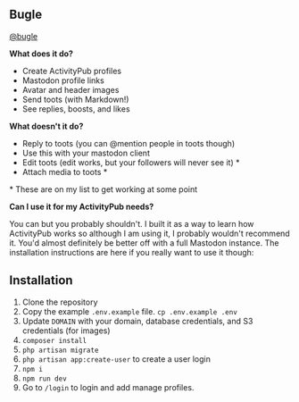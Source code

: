 ## Bugle

<a rel="me" href="https://bugle.lol/@bugle">@bugle</a>

**What does it do?**

- Create ActivityPub profiles
- Mastodon profile links
- Avatar and header images
- Send toots (with Markdown!)
- See replies, boosts, and likes

**What doesn't it do?**

- Reply to toots (you can @mention people in toots though)
- Use this with your mastodon client
- Edit toots (edit works, but your followers will never see it) \*
- Attach media to toots \*

\* These are on my list to get working at some point

**Can I use it for my ActivityPub needs?**

You can but you probably shouldn't. I built it as a way to learn how ActivityPub works so although I am using it, I probably wouldn't recommend it. You'd almost definitely be better off with a full Mastodon instance. The installation instructions are here if you really want to use it though:

## Installation

1. Clone the repository
2. Copy the example `.env.example` file. `cp .env.example .env`
3. Update `DOMAIN` with your domain, database credentials, and S3 credentials (for images)
4. `composer install`
5. `php artisan migrate`
6. `php artisan app:create-user` to create a user login
7. `npm i`
8. `npm run dev`
9. Go to `/login` to login and add manage profiles.
